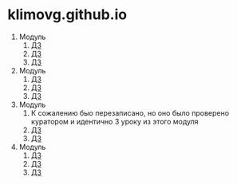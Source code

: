 
# klimovg.github.io
1. Модуль
   1. [ДЗ](https://xd.adobe.com/view/9b43cec2-68d2-4246-8344-07d146792ec9/screen/08e0804d-e23f-4697-afc1-878e8b0c9131/-/) 
   2. [ДЗ](https://github.com/KlimovG/klimovg.github.io/tree/master/m1/l2)
   3. [ДЗ](https://github.com/KlimovG/klimovg.github.io/tree/master/m1/l3)
2. Модуль
   1. [ДЗ](klimovg.github.io/m2/l1/)
   2. [ДЗ](klimovg.github.io/m2/l2/)
   3. [ДЗ](klimovg.github.io/m2/l3/)
3. Модуль
   1. К сожалению быо перезаписано, но оно было проверено куратором и идентично 3 уроку из этого модуля
   2. [ДЗ](klimovg.github.io/m3/l2/)
   3. [ДЗ](klimovg.github.io/m3/l3/) 
4. Модуль
   1. [ДЗ](klimovg.github.io/m4/l1/)
   2. [ДЗ](https://github.com/KlimovG/klimovg.github.io/tree/master/m4/l2)
   3. [ДЗ](klimovg.github.io)

